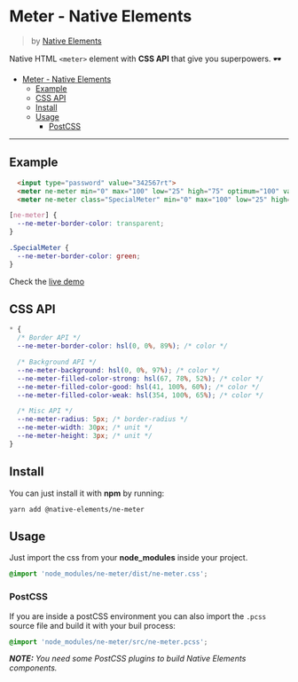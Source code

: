 # Meter - Native Elements
> by [Native Elements](https://github.com/equinusocio/native-elements)

Native HTML `<meter>` element with **CSS API** that give you superpowers. 🕶

<!-- TOC -->

- [Meter - Native Elements](#meter---native-elements)
  - [Example](#example)
  - [CSS API](#css-api)
  - [Install](#install)
  - [Usage](#usage)
    - [PostCSS](#postcss)

<!-- /TOC -->

---

## Example

```html
  <input type="password" value="342567rt">
  <meter ne-meter min="0" max="100" low="25" high="75" optimum="100" value="10"></meter>
  <meter ne-meter class="SpecialMeter" min="0" max="100" low="25" high="75" optimum="100" value="10"></meter>
```

```css
[ne-meter] {
  --ne-meter-border-color: transparent;
}

.SpecialMeter {
  --ne-meter-border-color: green;
}
```

Check the [live demo](https://ne-meter.stackblitz.io/)


## CSS API

```css
* {
  /* Border API */
  --ne-meter-border-color: hsl(0, 0%, 89%); /* color */

  /* Background API */
  --ne-meter-background: hsl(0, 0%, 97%); /* color */
  --ne-meter-filled-color-strong: hsl(67, 78%, 52%); /* color */
  --ne-meter-filled-color-good: hsl(41, 100%, 60%); /* color */
  --ne-meter-filled-color-weak: hsl(354, 100%, 65%); /* color */

  /* Misc API */
  --ne-meter-radius: 5px; /* border-radius */
  --ne-meter-width: 30px; /* unit */
  --ne-meter-height: 3px; /* unit */
}
```

## Install

You can just install it with **npm** by running:
```
yarn add @native-elements/ne-meter
```


## Usage
Just import the css from your **node_modules** inside your project.
```css
@import 'node_modules/ne-meter/dist/ne-meter.css';
```

### PostCSS
If you are inside a postCSS environment you can also import the `.pcss` source file and build it with your buil process:
```css
@import 'node_modules/ne-meter/src/ne-meter.pcss';
```

_**NOTE:** You need some PostCSS plugins to build Native Elements components._